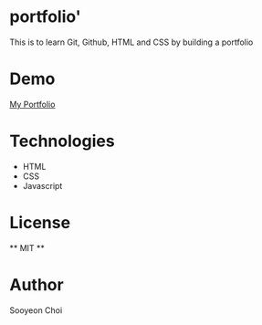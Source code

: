 # portfolio'
This is to learn Git, Github, HTML and CSS by building a portfolio

# Demo
[My Portfolio](https://notypicalus.github.io/portfolio/)

# Technologies 
* HTML
* CSS
* Javascript

# License
** MIT **

# Author 
Sooyeon Choi 